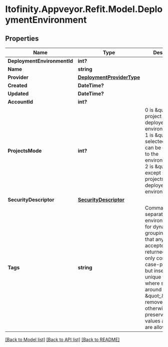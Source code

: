 # Itofinity.Appveyor.Refit.Model.DeploymentEnvironment
## Properties

Name | Type | Description | Notes
------------ | ------------- | ------------- | -------------
**DeploymentEnvironmentId** | **int?** |  | [optional] 
**Name** | **string** |  | [optional] 
**Provider** | [**DeploymentProviderType**](DeploymentProviderType.md) |  | [optional] 
**Created** | **DateTime?** |  | [optional] 
**Updated** | **DateTime?** |  | [optional] 
**AccountId** | **int?** |  | [optional] 
**ProjectsMode** | **int?** | 0 is \&quot;Any project can be deployed to the environment\&quot; 1 is \&quot;Only selected projects can be deployed to the environment\&quot; 2 is \&quot;All except selected projects can be deployed to the environment\&quot; | [optional] 
**SecurityDescriptor** | [**SecurityDescriptor**](SecurityDescriptor.md) |  | [optional] 
**Tags** | **string** | Comma-separated list of environment tags for dynamic grouping. Appears that any input is accepted.  The returned value only contains case-preserving but insensitive unique values where spaces around \&quot;,\&quot; are removed but otherwise preserved.  Empty values and items are allowed. | [optional] 

[[Back to Model list]](../README.md#documentation-for-models) [[Back to API list]](../README.md#documentation-for-api-endpoints) [[Back to README]](../README.md)

